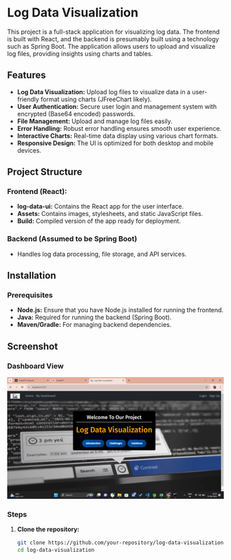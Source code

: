 # Log Data Visualization

This project is a full-stack application for visualizing log data. The frontend is built with React, and the backend is presumably built using a technology such as Spring Boot. The application allows users to upload and visualize log files, providing insights using charts and tables.

## Features

- **Log Data Visualization:** Upload log files to visualize data in a user-friendly format using charts (JFreeChart likely).
- **User Authentication:** Secure user login and management system with encrypted (Base64 encoded) passwords.
- **File Management:** Upload and manage log files easily.
- **Error Handling:** Robust error handling ensures smooth user experience.
- **Interactive Charts:** Real-time data display using various chart formats.
- **Responsive Design:** The UI is optimized for both desktop and mobile devices.

## Project Structure

### Frontend (React):

- **log-data-ui:** Contains the React app for the user interface.
- **Assets:** Contains images, stylesheets, and static JavaScript files.
- **Build:** Compiled version of the app ready for deployment.

### Backend (Assumed to be Spring Boot)

- Handles log data processing, file storage, and API services.

## Installation

### Prerequisites

- **Node.js:** Ensure that you have Node.js installed for running the frontend.
- **Java:** Required for running the backend (Spring Boot).
- **Maven/Gradle:** For managing backend dependencies.

## Screenshot

### Dashboard View
![Screenshot of the Dashboard](Screenshot%20(1).png)

### Steps

1. **Clone the repository:**

   ```bash
   git clone https://github.com/your-repository/log-data-visualization.git
   cd log-data-visualization
